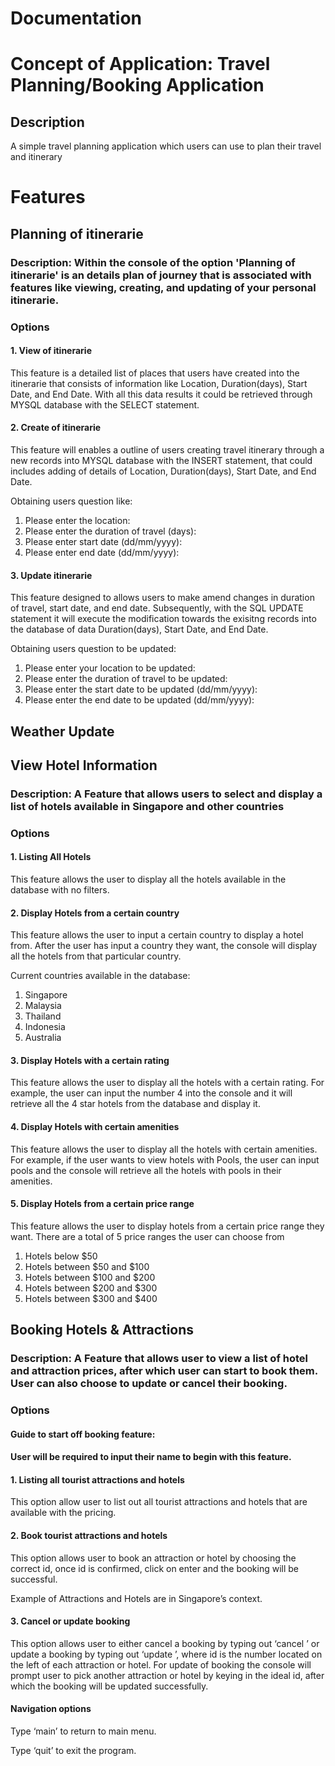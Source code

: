# Documentation

<h1> Concept of Application: Travel Planning/Booking Application </h1>

<h2> Description </h2>
<p> A simple travel planning application which users can use to plan their travel and itinerary </p>

<h1> Features </h1>


<h2> Planning of itinerarie </h2>
<h3> Description: Within the console of the option 'Planning of itinerarie' is an details plan of journey that is associated with features like viewing, creating, and updating of your personal itinerarie. </h3>
<h3> Options </h3>
<h4> 1. View of itinerarie </h4>
<p> This feature is a detailed list of places that users have created into the itinerarie that consists of information like Location, Duration(days), Start Date, and End Date. With all this data results it could be retrieved through MYSQL database with the SELECT statement. </p>

<h4> 2. Create of itinerarie </h4>
<p> This feature will enables a outline of users creating travel itinerary through a new records into MYSQL database with the INSERT statement, that could includes adding of details of Location, Duration(days), Start Date, and End Date. 

Obtaining users question like:
1. Please enter the location:
2. Please enter the duration of travel (days):
3. Please enter start date (dd/mm/yyyy):
4. Please enter end date (dd/mm/yyyy):
</p>

<h4> 3. Update itinerarie </h4>
<p> This feature designed to allows users to make amend changes in duration of travel, start date, and end date. Subsequently, with the SQL UPDATE statement it will execute the modification towards the exisitng records into the database of data Duration(days), Start Date, and End Date. 

Obtaining users question to be updated:
1. Please enter your location to be updated:
2. Please enter the duration of travel to be updated:
3. Please enter the start date to be updated (dd/mm/yyyy):
4. Please enter the end date to be updated (dd/mm/yyyy):
</p>




<h2> Weather Update </h2>




<h2> View Hotel Information </h2>
<h3> Description: A Feature that allows users to select and display a list of hotels available in Singapore and other countries </h3>
<h3> Options </h3>
<h4> 1. Listing All Hotels </h4>
<p> This feature allows the user to display all the hotels available in the database with no filters. </p>

<h4> 2. Display Hotels from a certain country </h4>
<p> This feature allows the user to input a certain country to display a hotel from. After the user has input a country they want, the console will display all the hotels from that particular country. 
  
Current countries available in the database:
1. Singapore
2. Malaysia
3. Thailand
4. Indonesia
5. Australia
</p>

<h4> 3. Display Hotels with a certain rating </h4>
<p> This feature allows the user to display all the hotels with a certain rating. For example, the user can input the number 4 into the console and it will retrieve all the 4 star hotels from the database and display it. </p>

<h4> 4. Display Hotels with certain amenities </h4>
<p> This feature allows the user to display all the hotels with certain amenities. For example, if the user wants to view hotels with Pools, the user can input pools and the console will retrieve all the hotels with pools in their amenities. </p>

<h4> 5. Display Hotels from a certain price range </h4>
<p> This feature allows the user to display hotels from a certain price range they want. There are a total of 5 price ranges the user can choose from

  1. Hotels below $50
  2. Hotels between $50 and $100
  3. Hotels between $100 and $200
  4. Hotels between $200 and $300
  5. Hotels between $300 and $400
</p>




<h2> Booking Hotels & Attractions </h2>
<h3> Description: A Feature that allows user to view a list of hotel and attraction prices, after which user can start to book them. User can also choose to update or cancel their booking. </h3>

<h3> Options </h3>
<h4> Guide to start off booking feature:
<h4> User will be required to input their name to begin with this feature. </h4>
<h4> 1. Listing all tourist attractions and hotels </h4>
<p> This option allow user to list out all tourist attractions and hotels that are available with the pricing. </p>

<h4> 2. Book tourist attractions and hotels </h4>
<p> This option allows user to book an attraction or hotel by choosing the correct id, once id is confirmed, click on enter and the booking will be successful. </p>
<p> Example of Attractions and Hotels are in Singapore’s context. </p>

<h4> 3. Cancel or update booking </h4>
<p> This option allows user to either cancel a booking by typing out ‘cancel <id>’ or update a booking by typing out ‘update <id>’, where id is the number located on the left of each attraction or hotel. 
For update of booking the console will prompt user to pick another attraction or hotel by keying in the ideal id, after which the booking will be updated successfully.
</p>

<h4> Navigation options </h4>
<p> Type ‘main’ to return to main menu. </p>
<p> Type ‘quit’ to exit the program. </p>
